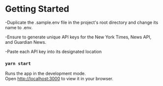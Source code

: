 # Getting Started

-Duplicate the .sample.env file in the project's root directory and change its name to .env.

-Ensure to generate unique API keys for the New York Times, News API, and Guardian News.

-Paste each API key into its designated location

### `yarn start`

Runs the app in the development mode.\
Open [http://localhost:3000](http://localhost:3000) to view it in your browser.
